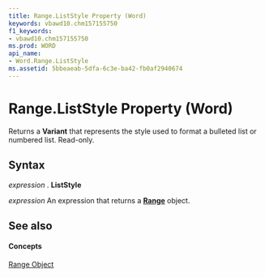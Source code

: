 ```yaml
---
title: Range.ListStyle Property (Word)
keywords: vbawd10.chm157155750
f1_keywords:
- vbawd10.chm157155750
ms.prod: WORD
api_name:
- Word.Range.ListStyle
ms.assetid: 5bbeaeab-5dfa-6c3e-ba42-fb0af2940674
---
```



# Range.ListStyle Property (Word)

Returns a  **Variant** that represents the style used to format a bulleted list or numbered list. Read-only.


## Syntax

 _expression_ . **ListStyle**

 _expression_ An expression that returns a **[Range](range-object-word.md)** object.


## See also


#### Concepts


[Range Object](range-object-word.md)


